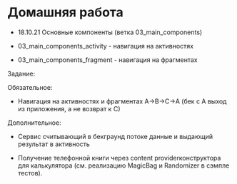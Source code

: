 # Домашняя работа

- 18.10.21 Основные компоненты (ветка 03_main_components)

- 03_main_components_activity - навигация на активностях

- 03_main_components_fragment - навигация на фрагментах

Задание:

Обязательное:

- Навигация на активностях и фрагментах A→B→C→A (бек с A выход из приложения, а не возврат к C)

Дополнительное:

- Сервис считывающий в бекграунд потоке данные и выдающий результат в активность

- Получение телефонной книги через content providerконструктора для калькулятора (см. реализацию MagicBag и Randomizer в сэмпле тестов).
